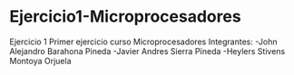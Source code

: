 # Ejercicio1-Microprocesadores
Ejercicio 1
Primer ejercicio curso Microprocesadores
Integrantes:
-John Alejandro Barahona Pineda
-Javier Andres Sierra Pïneda
-Heylers Stivens Montoya Orjuela
